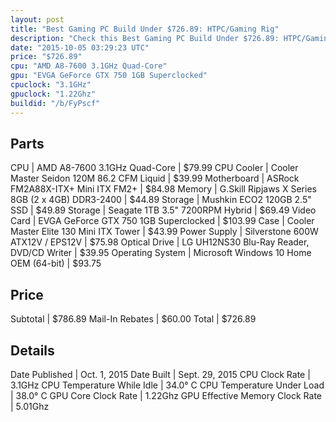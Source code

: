```yaml
---
layout: post
title: "Best Gaming PC Build Under $726.89: HTPC/Gaming Rig"
description: "Check this Best Gaming PC Build Under $726.89: HTPC/Gaming Rig. CPU: AMD A8-7600 3.1GHz Quad-Core, CPU Cooler: Cooler Master Seidon 120M 86.2 CFM Liquid, Motherboard: ASRo"
date: "2015-10-05 03:29:23 UTC"
price: "$726.89"
cpu: "AMD A8-7600 3.1GHz Quad-Core"
gpu: "EVGA GeForce GTX 750 1GB Superclocked"
cpuclock: "3.1GHz"
gpuclock: "1.22Ghz"
buildid: "/b/FyPscf"
---
```


## Parts

CPU | AMD A8-7600 3.1GHz Quad-Core | $79.99
CPU Cooler | Cooler Master Seidon 120M 86.2 CFM Liquid | $39.99
Motherboard | ASRock FM2A88X-ITX+ Mini ITX FM2+ | $84.98
Memory | G.Skill Ripjaws X Series 8GB (2 x 4GB) DDR3-2400 | $44.89
Storage | Mushkin ECO2 120GB 2.5" SSD | $49.89
Storage | Seagate  1TB 3.5" 7200RPM Hybrid | $69.49
Video Card | EVGA GeForce GTX 750 1GB Superclocked | $103.99
Case | Cooler Master Elite 130 Mini ITX Tower | $43.99
Power Supply | Silverstone 600W ATX12V / EPS12V | $75.98
Optical Drive | LG UH12NS30 Blu-Ray Reader, DVD/CD Writer | $39.95
Operating System | Microsoft Windows 10 Home OEM (64-bit) | $93.75

## Price

Subtotal | $786.89
Mail-In Rebates | $60.00
Total | $726.89

## Details

Date Published | Oct. 1, 2015
Date Built | Sept. 29, 2015
CPU Clock Rate | 3.1GHz
CPU Temperature While Idle | 34.0° C
CPU Temperature Under Load | 38.0° C
GPU Core Clock Rate | 1.22Ghz
GPU Effective Memory Clock Rate | 5.01Ghz